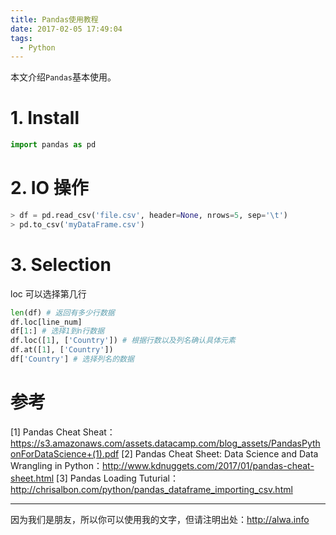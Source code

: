 ```yaml
---
title: Pandas使用教程
date: 2017-02-05 17:49:04
tags:
  - Python
---
```


本文介绍`Pandas`基本使用。

<!--more-->

# 1. Install
```python
import pandas as pd
```
# 2. IO 操作
```python
> df = pd.read_csv('file.csv', header=None, nrows=5, sep='\t')
> pd.to_csv('myDataFrame.csv')
```
# 3. Selection
loc 可以选择第几行
```python
len(df) # 返回有多少行数据
df.loc[line_num]
df[1:] # 选择1到n行数据
df.loc([1], ['Country']) # 根据行数以及列名确认具体元素
df.at([1], ['Country'])
df['Country'] # 选择列名的数据
```



# 参考
[1] Pandas Cheat Sheat： https://s3.amazonaws.com/assets.datacamp.com/blog_assets/PandasPythonForDataScience+(1).pdf
[2] Pandas Cheat Sheet: Data Science and Data Wrangling in Python：http://www.kdnuggets.com/2017/01/pandas-cheat-sheet.html
[3] Pandas Loading Tuturial：http://chrisalbon.com/python/pandas_dataframe_importing_csv.html

----

因为我们是朋友，所以你可以使用我的文字，但请注明出处：http://alwa.info

